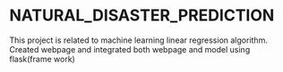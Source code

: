 # NATURAL_DISASTER_PREDICTION
This project is related to machine learning linear regression algorithm. Created webpage and integrated both webpage and model using flask(frame work)
